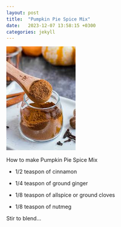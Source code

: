 ```yaml
---
layout: post
title:  "Pumpkin Pie Spice Mix"
date:   2023-12-07 13:58:15 +0300
categories: jekyll
---
```


<img src="/assets/images/spice.jpg" alt="">

How to make Pumpkin Pie Spice Mix

- 1/2 teaspon of cinnamon

- 1/4 teaspon of ground ginger

- 1/8 teaspon of allspice or ground cloves

- 1/8 teaspon of nutmeg

Stir to blend...
